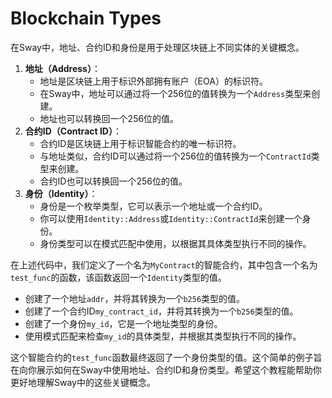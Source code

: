 # Blockchain Types

在Sway中，地址、合约ID和身份是用于处理区块链上不同实体的关键概念。

1. **地址（Address）**：
   - 地址是区块链上用于标识外部拥有账户（EOA）的标识符。
   - 在Sway中，地址可以通过将一个256位的值转换为一个`Address`类型来创建。
   - 地址也可以转换回一个256位的值。
2. **合约ID（Contract ID）**：
   - 合约ID是区块链上用于标识智能合约的唯一标识符。
   - 与地址类似，合约ID可以通过将一个256位的值转换为一个`ContractId`类型来创建。
   - 合约ID也可以转换回一个256位的值。
3. **身份（Identity）**：
   - 身份是一个枚举类型，它可以表示一个地址或一个合约ID。
   - 你可以使用`Identity::Address`或`Identity::ContractId`来创建一个身份。
   - 身份类型可以在模式匹配中使用，以根据其具体类型执行不同的操作。

在上述代码中，我们定义了一个名为`MyContract`的智能合约，其中包含一个名为`test_func`的函数，该函数返回一个`Identity`类型的值。

- 创建了一个地址`addr`，并将其转换为一个`b256`类型的值。
- 创建了一个合约ID`my_contract_id`，并将其转换为一个`b256`类型的值。
- 创建了一个身份`my_id`，它是一个地址类型的身份。
- 使用模式匹配来检查`my_id`的具体类型，并根据其类型执行不同的操作。

这个智能合约的`test_func`函数最终返回了一个身份类型的值。这个简单的例子旨在向你展示如何在Sway中使用地址、合约ID和身份类型。希望这个教程能帮助你更好地理解Sway中的这些关键概念。
